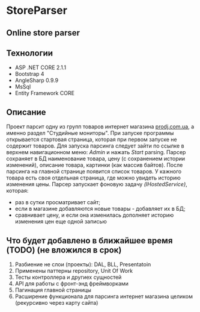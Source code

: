 # StoreParser
Online store parser
---

## Технологии
* ASP .NET CORE 2.1.1
* Bootstrap 4
* AngleSharp 0.9.9
* MsSql
* Entity Framework CORE

## Описание
Проект парсит одну из групп товаров интернет магазина [prodj.com.ua](prodj.com.ua), а именно раздел "Студийные мониторы".
При запуске программы открывается стартовая страница, которая при первом запуске не содержит товаров.
Для запуска парсинга следует зайти по ссылке в верхнем навигационном меню: *Admin* и нажать *Start* parsing.
Парсер сохраняет в БД наименование товара, цену (с сохранением истории изменений), описание товара, 
картинки (как массив байтов).
После парсинга на главной странице появится список товаров. У кажного товара есть своя отдельная страница, где можно увидеть историю изменения цены.
Парсер запускает фоновую задачу *(IHostedService)*, которая:
* раз в сутки просматривает сайт; 
* если в магазине добавляются новые товары - добавляет их в БД;
* сравнивает цену, и если она изменилась дополняет историю изменения цен еще одной записью

## Что будет добавлено в ближайшее время (TODO) (не вложился в срок)
1. Разбиение не слои (проекты): DAL, BLL, Presentatoin
2. Применены паттерны repository, Unit Of Work
3. Тесты контроллера и другиех сущностей
4. API для работы с фронт-энд фреймворками
5. Пагинация главной страницы
6. Расширение функционала для парсинга интернет магазина целиком (рекурсивно через карту сайта)
